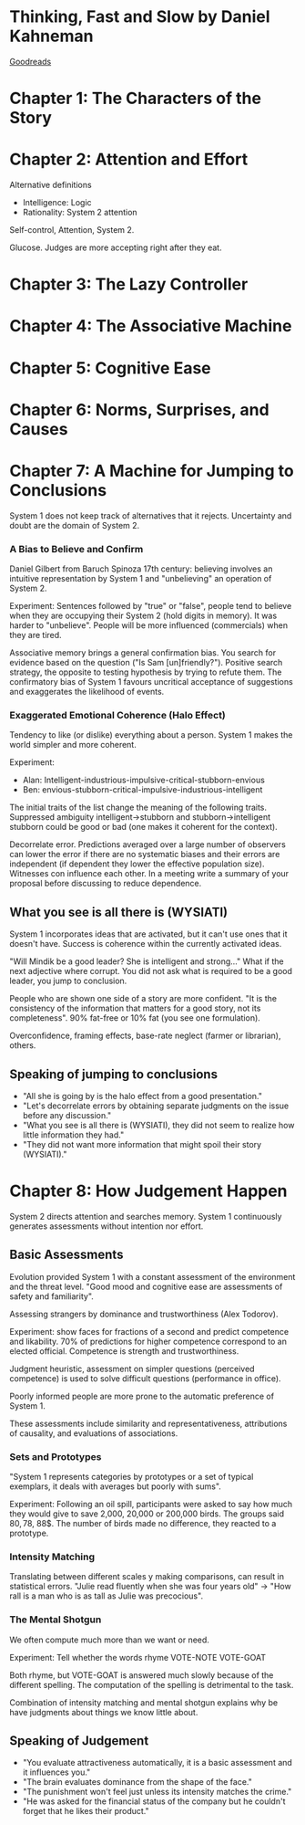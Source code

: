 # Thinking, Fast and Slow by Daniel Kahneman

[Goodreads](https://www.goodreads.com/book/show/11468377-thinking-fast-and-slow)

# Chapter 1: The Characters of the Story

# Chapter 2: Attention and Effort

Alternative definitions

- Intelligence: Logic
- Rationality: System 2 attention

Self-control, Attention, System 2.

Glucose. Judges are more accepting right after they eat.

# Chapter 3: The Lazy Controller

# Chapter 4: The Associative Machine

# Chapter 5: Cognitive Ease

# Chapter 6: Norms, Surprises, and Causes

# Chapter 7: A Machine for Jumping to Conclusions

System 1 does not keep track of alternatives that it rejects. Uncertainty and doubt are the domain of System 2.

### A Bias to Believe and Confirm

Daniel Gilbert from Baruch Spinoza 17th century: believing involves an intuitive representation by System 1 and "unbelieving" an operation of System 2.

Experiment: Sentences followed by "true" or "false", people tend to believe when they are occupying their System 2 (hold digits in memory). It was harder to "unbelieve". People will be more influenced (commercials) when they are tired.

Associative memory brings a general confirmation bias. You search for evidence based on the question ("Is Sam [un]friendly?"). Positive search strategy, the opposite to testing hypothesis by trying to refute them. The confirmatory bias of System 1 favours uncritical acceptance of suggestions and exaggerates the likelihood of events.

### Exaggerated Emotional Coherence (Halo Effect)

Tendency to like (or dislike) everything about a person. System 1 makes the world simpler and more coherent.

Experiment:
- Alan: Intelligent-industrious-impulsive-critical-stubborn-envious
- Ben: envious-stubborn-critical-impulsive-industrious-intelligent

The initial traits of the list change the meaning of the following traits. Suppressed ambiguity intelligent->stubborn and stubborn->intelligent stubborn could be good or bad (one makes it coherent for the context).

Decorrelate error. Predictions averaged over a large number of observers can lower the error if there are no systematic biases and their errors are independent (if dependent they lower the effective population size). Witnesses con influence each other. In a meeting write a summary of your proposal before discussing to reduce dependence.

## What you see is all there is (WYSIATI)

System 1 incorporates ideas that are activated, but it can't use ones that it doesn't have. Success is coherence within the currently activated ideas. 

"Will Mindik be a good leader? She is intelligent and strong..." What if the next adjective where corrupt. You did not ask what is required to be a good leader, you jump to conclusion.

People who are shown one side of a story are more confident. "It is the consistency of the information that matters for a good story, not its completeness". 90% fat-free or 10% fat (you see one formulation).

Overconfidence, framing effects, base-rate neglect (farmer or librarian), others.

## Speaking of jumping to conclusions

- "All she is going by is the halo effect from a good presentation."
- "Let's decorrelate errors by obtaining separate judgments on the issue before any discussion."
- "What you see is all there is (WYSIATI), they did not seem to realize how little information they had."
- "They did not want more information that might spoil their story (WYSIATI)."


# Chapter 8: How Judgement Happen

System 2 directs attention and searches memory. System 1 continuously generates assessments without intention nor effort. 

## Basic Assessments

Evolution provided System 1 with a constant assessment of the environment and the threat level. "Good mood and cognitive ease are assessments of safety and familiarity".

Assessing strangers by dominance and trustworthiness (Alex Todorov).

Experiment: show faces for fractions of a second and predict competence and likability. 70% of predictions for higher competence correspond to an elected official. Competence is strength and trustworthiness.

Judgment heuristic, assessment on simpler questions (perceived competence) is used to solve difficult questions (performance in office).

Poorly informed people are more prone to the automatic preference of System 1.

These assessments include similarity and representativeness, attributions of causality, and evaluations of associations.

### Sets and Prototypes

"System 1 represents categories by prototypes or a set of typical exemplars, it deals with averages but poorly with sums".

Experiment: Following an oil spill, participants were asked to say how much they would give to save 2,000, 20,000 or 200,000 birds. The groups said 80$, 78$, 88$. The number of birds made no difference, they reacted to a prototype.

### Intensity Matching

Translating between different scales y making comparisons, can result in statistical errors. "Julie read fluently when she was four years old" -> "How rall is a man who is as tall as Julie was precocious".

### The Mental Shotgun

We often compute much more than we want or need.

Experiment: Tell whether the words rhyme 
VOTE-NOTE
VOTE-GOAT

Both rhyme, but VOTE-GOAT is answered much slowly because of the different spelling. The computation of the spelling is detrimental to the task.

Combination of intensity matching and mental shotgun explains why be have judgments about things we know little about.

## Speaking of Judgement

- "You evaluate attractiveness automatically, it is a basic assessment and it influences you."
- "The brain evaluates dominance from the shape of the face."
- "The punishment won't feel just unless its intensity matches the crime."
- "He was asked for the financial status of the company but he couldn't forget that he likes their product."
